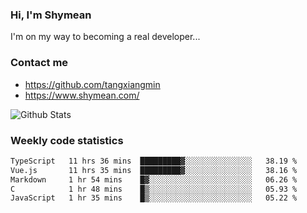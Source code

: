 ### Hi, I'm Shymean

I'm on my way to becoming a real developer...

### Contact me

- <https://github.com/tangxiangmin>
- <https://www.shymean.com/>

![Github Stats](https://github-readme-stats.vercel.app/api?username=tangxiangmin&show_icons=true&theme=dark)


###  Weekly code statistics

<!--START_SECTION:waka-->

```txt
TypeScript   11 hrs 36 mins  █████████▓░░░░░░░░░░░░░░░   38.19 %
Vue.js       11 hrs 35 mins  █████████▓░░░░░░░░░░░░░░░   38.16 %
Markdown     1 hr 54 mins    █▓░░░░░░░░░░░░░░░░░░░░░░░   06.26 %
C            1 hr 48 mins    █▒░░░░░░░░░░░░░░░░░░░░░░░   05.93 %
JavaScript   1 hr 35 mins    █▒░░░░░░░░░░░░░░░░░░░░░░░   05.22 %
```

<!--END_SECTION:waka-->
